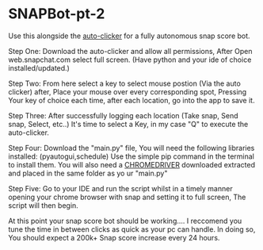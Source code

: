 # SNAPBot-pt-2
Use this alongside the [auto-clicker]([url](https://murgaa.com)) for a fully autonomous snap score bot. 



Step One: Download the auto-clicker and allow all permissions, After Open web.snapchat.com select full screen. (Have python and your ide of choice installed/updated.) 

Step Two: From here select a key to select mouse postion (Via the auto clicker) after, Place your mouse over every corresponding spot, Pressing Your key of choice each time, after each location, go into the app to save it.

Step Three: After successfully logging each location (Take snap, Send snap, Select, etc..) It's time to select a Key, in my case "Q" to execute the auto-clicker. 

Step Four: Download the "main.py" file, You will need the following libraries installed: (pyautogui,schedule) Use the simple pip command in the terminal to install them. You will also need a [CHROMEDRIVER]([url](https://googlechromelabs.github.io/chrome-for-testing/)) downloaded extracted and placed in the same folder as yo
ur "main.py"  

Step Five: Go to your IDE and run the script whilst in a timely manner opening your chrome browser with snap and setting it to full screen, The script will then begin.

At this point your snap score bot should be working.... I reccomend you tune the time in between clicks as quick as your pc can handle. In doing so, You should expect a 200k+ Snap score increase every 24 hours.




